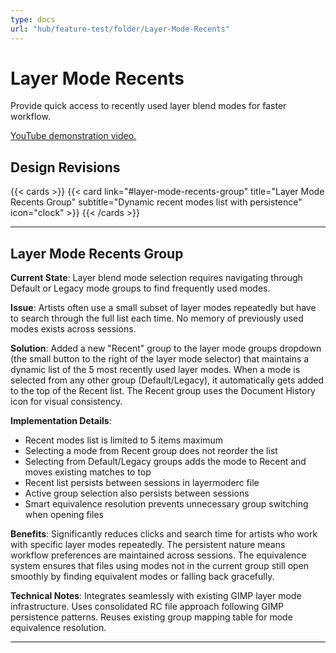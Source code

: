 ```yaml
---
type: docs
url: "hub/feature-test/folder/Layer-Mode-Recents"
---
```


# Layer Mode Recents

Provide quick access to recently used layer blend modes for faster workflow.

[YouTube demonstration video.](https://youtu.be/XG-g5TnWXFo)

## Design Revisions

{{< cards >}}
  {{< card link="#layer-mode-recents-group" title="Layer Mode Recents Group" subtitle="Dynamic recent modes list with persistence" icon="clock" >}}
{{< /cards >}}

---

<div class="feature-section" id="layer-mode-recents-group">

## Layer Mode Recents Group

**Current State**: Layer blend mode selection requires navigating through Default or Legacy mode groups to find frequently used modes.

**Issue**: Artists often use a small subset of layer modes repeatedly but have to search through the full list each time. No memory of previously used modes exists across sessions.

**Solution**: Added a new "Recent" group to the layer mode groups dropdown (the small button to the right of the layer mode selector) that maintains a dynamic list of the 5 most recently used layer modes. When a mode is selected from any other group (Default/Legacy), it automatically gets added to the top of the Recent list. The Recent group uses the Document History icon for visual consistency.

**Implementation Details**:
- Recent modes list is limited to 5 items maximum
- Selecting a mode from Recent group does not reorder the list
- Selecting from Default/Legacy groups adds the mode to Recent and moves existing matches to top
- Recent list persists between sessions in layermoderc file
- Active group selection also persists between sessions
- Smart equivalence resolution prevents unnecessary group switching when opening files

**Benefits**: Significantly reduces clicks and search time for artists who work with specific layer modes repeatedly. The persistent nature means workflow preferences are maintained across sessions. The equivalence system ensures that files using modes not in the current group still open smoothly by finding equivalent modes or falling back gracefully.

**Technical Notes**: Integrates seamlessly with existing GIMP layer mode infrastructure. Uses consolidated RC file approach following GIMP persistence patterns. Reuses existing group mapping table for mode equivalence resolution.

</div>

---
